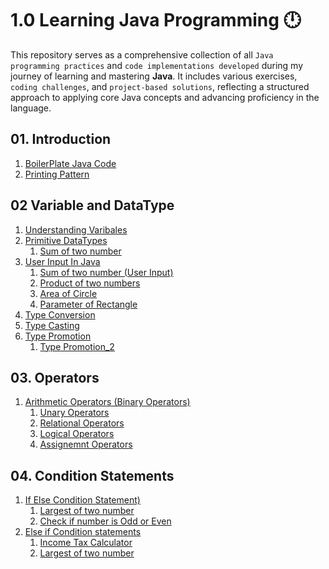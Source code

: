 # 1.0 Learning Java Programming 🕛

This repository serves as a comprehensive collection of all `Java programming practices` and `code implementations developed` during my journey of learning and mastering **Java**. It includes various exercises, `coding challenges`, and `project-based solutions`, reflecting a structured approach to applying core Java concepts and advancing proficiency in the language.



## 01. Introduction
01. [BoilerPlate Java Code](https://github.com/nikunjk9/Java_Programming_Projects/blob/main/Introduction/JavaBasics.java)
02. [Printing Pattern](https://github.com/nikunjk9/Java_Programming_Projects/blob/main/Introduction/PrintPattern.java)

## 02 Variable and DataType
01. [Understanding Varibales](https://github.com/nikunjk9/Java_Programming_Projects/blob/main/Variable%20and%20DataType/JavaVariable.java)
02. [Primitive DataTypes](https://github.com/nikunjk9/Java_Programming_Projects/blob/main/Variable%20and%20DataType/JavaDataType.java) <br>
     1. [Sum of two number](https://github.com/nikunjk9/Java_Programming_Projects/blob/main/Variable%20and%20DataType/SumOfTwoNumber.java)<br>
03. [User Input In Java](https://github.com/nikunjk9/Java_Programming_Projects/blob/main/Variable%20and%20DataType/InputInJava.java) <br>
     1. [Sum of two number (User Input)](https://github.com/nikunjk9/Java_Programming_Projects/blob/main/Variable%20and%20DataType/Sumoftwonumber2.java) <br>
     2. [Product of two numbers](https://github.com/nikunjk9/Java_Programming_Projects/blob/main/Variable%20and%20DataType/ProductOfTwoNumbers.java) 
     3. [Area of Circle](https://github.com/nikunjk9/Java_Programming_Projects/blob/main/Variable%20and%20DataType/AreaOfCircle.java) 
     4. [Parameter of Rectangle](https://github.com/nikunjk9/Java_Programming_Projects/blob/main/Variable%20and%20DataType/ParameterOfRectangle.java)
04. [Type Conversion](https://github.com/nikunjk9/Java_Programming_Projects/blob/main/Variable%20and%20DataType/TypeConversion.java)
5. [Type Casting](https://github.com/nikunjk9/Java_Programming_Projects/blob/main/Variable%20and%20DataType/TypeCasting.java)
6. [Type Promotion](https://github.com/nikunjk9/Java_Programming_Projects/blob/main/Variable%20and%20DataType/TypePromotion.java)
     1. [Type Promotion_2](https://github.com/nikunjk9/Java_Programming_Projects/blob/main/Variable%20and%20DataType/TypePromotion_2.java)

## 03. Operators
01. [Arithmetic Operators (Binary Operators)](https://github.com/nikunjk9/Java_Programming_Projects/blob/main/Operators/ArithmeticOperators.java)
     1. [Unary Operators](https://github.com/nikunjk9/Java_Programming_Projects/blob/main/Operators/UnaryOperator.java)
     2. [Relational Operators](https://github.com/nikunjk9/Java_Programming_Projects/blob/main/Operators/RelationalOperator.java)
     3. [Logical Operators](https://github.com/nikunjk9/Java_Programming_Projects/blob/main/Operators/LogicalOperator.java)
     4. [Assignemnt Operators](https://github.com/nikunjk9/Java_Programming_Projects/blob/main/Operators/AssignmentOperator.java)


## 04. Condition Statements
01. [If Else Condition Statement)](https://github.com/nikunjk9/Java_Programming_Projects/blob/main/Condition%20Statement/Ifelse.java)
     1. [Largest of two number](https://github.com/nikunjk9/Java_Programming_Projects/blob/main/Condition%20Statement/LargestOfTwoNumbers.java)<br>
     2. [Check if number is Odd or Even](https://github.com/nikunjk9/Java_Programming_Projects/blob/main/Condition%20Statement/Number_is_Odd_or_Even.java)<br>
02. [Else if Condition statements](https://github.com/nikunjk9/Java_Programming_Projects/blob/main/Condition%20Statement/Elseif.java)<br>
     1. [Income Tax Calculator](https://github.com/nikunjk9/Java_Programming_Projects/blob/main/Condition%20Statement/IncomeTaxCalculator.java)<br>
     2. [Largest of two number](https://github.com/nikunjk9/Java_Programming_Projects/blob/main/Condition%20Statement/LargestOfThreeNumbers.java)<br>
